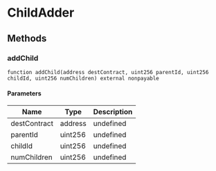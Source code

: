 # ChildAdder









## Methods

### addChild

```solidity
function addChild(address destContract, uint256 parentId, uint256 childId, uint256 numChildren) external nonpayable
```





#### Parameters

| Name | Type | Description |
|---|---|---|
| destContract | address | undefined |
| parentId | uint256 | undefined |
| childId | uint256 | undefined |
| numChildren | uint256 | undefined |




